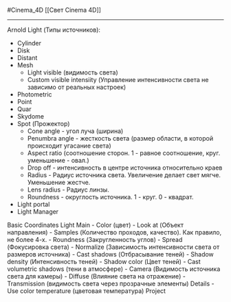 #Cinema_4D 
[[Свет Cinema 4D]]
_____________
Arnold Light (Типы источников):
 - Cylinder
 - Disk
 - Distant
 - Mesh
	 - Light visible (видимость света)
	 - Custom visible intensiity (Управление интенсивности света не зависимо от реальных настроек)
 - Photometric
 - Point
 - Quar
 - Skydome
 - Spot (Прожектор)
	 - Cone angle - угол луча (ширина)
	 - Penumbra angle - жесткость света (размер области, в которой происходит угасание света)
	 - Aspect ratio (соотношение сторон. 1 - равное соотношение, круг. уменьшение - овал.)
	 - Drop off - интенсивность в центре источника относительно краев
	 - Radius - Радиус источника света. Увеличение делает свет мягче. Уменьшение жестче.
	 - Lens radius - Радиус линзы.
	 - Roundness - округлость источника. 1 - круг. 0 - квадрат.
 - Light portal
 - Light Manager
 


Basic
Coordinates
Light
Main
	- Color (цвет)
	- Look at (Объект направления)
	- Samples (Количество проходов, качество). Как правило, не более 4-х.
	- Roundness (Закругленность углов)
	- Spread (Фокусировка света)
	- Normalize (Зависимость интенсивности света от размеров источника)
	- Cast shadows (Отбрасывание теней)
	- Shadow density (Интенсивность теней)
	- Shadow color (Цвет теней)
	- Cast volumetric shadows (тени в атмосфере)
	- Camera (Видимость источника света для камеры)
	- Diffuse (Влияние света на отражение)
	- Transmission (видимость света через прозрачные элементы)
Details
	- Use color temperature (цветовая температура)
Project
